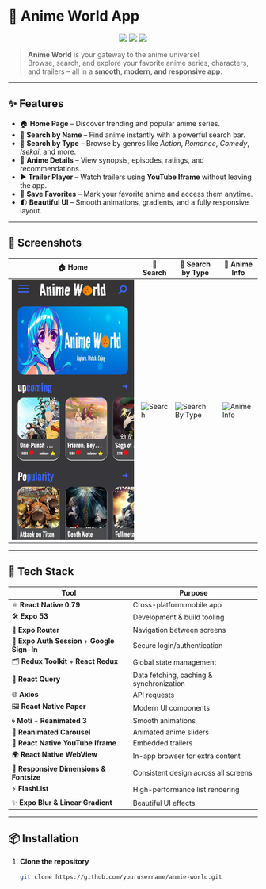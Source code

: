 # 🌸 Anime World App

<p align="center">
  <img src="https://img.shields.io/badge/React%20Native-0.79-blue?style=for-the-badge&logo=react" />
  <img src="https://img.shields.io/badge/Expo-53-1B1F23?style=for-the-badge&logo=expo" />
  <img src="https://img.shields.io/badge/License-MIT-green?style=for-the-badge" />
</p>

> **Anime World** is your gateway to the anime universe!  
Browse, search, and explore your favorite anime series, characters, and trailers – all in a **smooth, modern, and responsive app**.  

---

## ✨ Features

- 🏠 **Home Page** – Discover trending and popular anime series.  
- 🔎 **Search by Name** – Find anime instantly with a powerful search bar.  
- 🎯 **Search by Type** – Browse by genres like *Action*, *Romance*, *Comedy*, *Isekai*, and more.  
- 📖 **Anime Details** – View synopsis, episodes, ratings, and recommendations.  
- ▶️ **Trailer Player** – Watch trailers using **YouTube Iframe** without leaving the app.  
- 💾 **Save Favorites** – Mark your favorite anime and access them anytime.  
- 🌓 **Beautiful UI** – Smooth animations, gradients, and a fully responsive layout.  

---

## 📸 Screenshots

| 🏠 Home | 🔎 Search | 🎯 Search by Type | 📖 Anime Info |
|--------|-----------|------------------|-------------|
| ![Home](./assets/screenshots/home.jpg) | ![Search](./assets/screenshots/search.jpg) | ![Search By Type](./assets/screenshots/searchbytype.jpg) | ![Anime Info](./assets/screenshots/animeinfo.jpg) |

---

## 🚀 Tech Stack

| Tool | Purpose |
|------|---------|
| ⚛️ **React Native 0.79** | Cross-platform mobile app |
| 🛠 **Expo 53** | Development & build tooling |
| 🧭 **Expo Router** | Navigation between screens |
| 🔐 **Expo Auth Session** + **Google Sign-In** | Secure login/authentication |
| 🗂 **Redux Toolkit** + **React Redux** | Global state management |
| 🔄 **React Query** | Data fetching, caching & synchronization |
| 🌐 **Axios** | API requests |
| 🖼 **React Native Paper** | Modern UI components |
| 🌀 **Moti** + **Reanimated 3** | Smooth animations |
| 🎠 **Reanimated Carousel** | Animated anime sliders |
| 🎥 **React Native YouTube Iframe** | Embedded trailers |
| 🌍 **React Native WebView** | In-app browser for extra content |
| 📏 **Responsive Dimensions & Fontsize** | Consistent design across all screens |
| ⚡ **FlashList** | High-performance list rendering |
| ✨ **Expo Blur & Linear Gradient** | Beautiful UI effects |

---

## 📦 Installation

1. **Clone the repository**
   ```bash
   git clone https://github.com/yourusername/anmie-world.git
